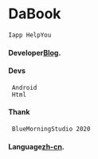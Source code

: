#  **DaBook** 
    Iapp HelpYou
#### Developer[Blog](http://chan.386210.xyz/).
#### Devs
     Android
     Html
#### Thank
     BlueMorningStudio 2020
#### Language[zh-cn](https://gitee.com/chencyhyy/DabookIAPP).


